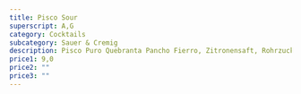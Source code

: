 ```yaml
---
title: Pisco Sour
superscript: A,G
category: Cocktails
subcategory: Sauer & Cremig
description: Pisco Puro Quebranta Pancho Fierro, Zitronensaft, Rohrzuckersirup, Aquafaba
price1: 9,0
price2: ""
price3: ""
---
```


